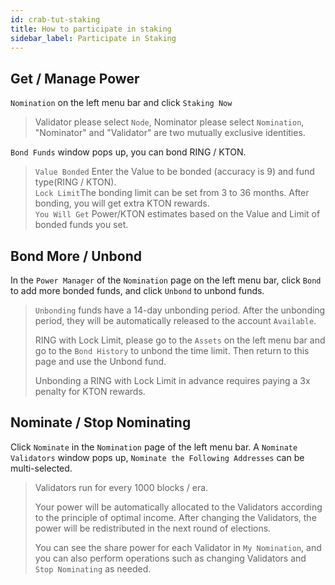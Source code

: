 ```yaml
---
id: crab-tut-staking
title: How to participate in staking
sidebar_label: Participate in Staking
---
```


## Get / Manage Power

`Nomination` on the left menu bar and click `Staking Now`

> Validator please select `Node`, Nominator please select `Nomination`, "Nominator" and "Validator" are two mutually exclusive identities.

`Bond Funds` window pops up, you can bond RING / KTON. 

> `Value Bonded` Enter the Value to be bonded (accuracy is 9) and fund type(RING / KTON).  
> `Lock Limit`The bonding limit can be set from 3 to 36 months. After bonding, you will get extra KTON rewards.  
> `You Will Get` Power/KTON estimates based on the Value and Limit of bonded funds you set.

## Bond More / Unbond

In the `Power Manager` of the `Nomination` page on the left menu bar, click `Bond` to add more bonded funds, and click `Unbond` to unbond funds.

> `Unbonding` funds have a 14-day unbonding period. After the unbonding period, they will be automatically released to the account `Available`.
>
> RING with Lock Limit, please go to the `Assets` on the left menu bar and go to the `Bond History` to unbond the time limit. Then return to this page and use the Unbond fund.
>
> Unbonding a RING with Lock Limit in advance requires paying a 3x penalty for KTON rewards.

## Nominate / Stop Nominating

Click `Nominate` in the `Nomination` page of the left menu bar. A `Nominate Validators` window pops up, `Nominate the Following Addresses` can be multi-selected.

> Validators run for every 1000 blocks / era.
>
> Your power will be automatically allocated to the Validators according to the principle of optimal income. After changing the Validators, the power will be redistributed in the next round of elections.
>
> You can see the share power for each Validator in `My Nomination`, and you can also perform operations such as changing Validators and `Stop Nominating` as needed.